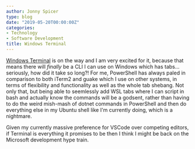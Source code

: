 ```yaml
---
author: Jonny Spicer
type: blog
date: "2019-05-20T00:00:00Z"
categories:
- Technology
- Software Development
title: Windows Terminal
---
```

[Windows Terminal](https://github.com/microsoft/terminal) is on the way and I am very excited for it, because that means
there will *finally* be a CLI I can use on Windows which has tabs... seriously, how did it take so long?! For me, PowerShell
has always paled in comparison to both iTerm2 and guake which I use on other systems, in terms of flexibility and functionality
as well as the whole tab shebang. Not only that, but being able to seemlessly add WSL tabs where I can script in bash and actually
know the commands will be a godsent, rather than having to do the weird mish-mash of dotnet commands in PowerShell and then do
everything else in my Ubuntu shell like I'm currently doing, which is a nightmare.

Given my currently massive preference for VSCode over competing editors, if Terminal is everything it promises to be then I think I might
be back on the Microsoft development hype train.
